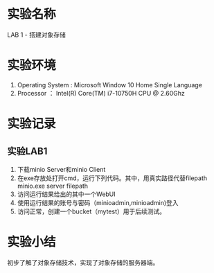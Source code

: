 # 实验名称

LAB 1 - 搭建对象存储

# 实验环境

1. Operating System : Microsoft Window 10 Home Single Language
2. Processor	    ： Intel(R) Core(TM) i7-10750H CPU @ 2.60Ghz

# 实验记录

## 实验LAB1

1. 下载minio Server和minio Client
2. 在exe存放处打开cmd，运行下列代码。其中，用真实路径代替filepath
	minio.exe server filepath
3. 访问运行结果给出的其中一个WebUI
4. 使用运行结果的账号与密码（minioadmin,minioadmin)登入
5. 访问正常，创建一个bucket（mytest）用于后续测试。

# 实验小结

初步了解了对象存储技术，实现了对象存储的服务器端。
